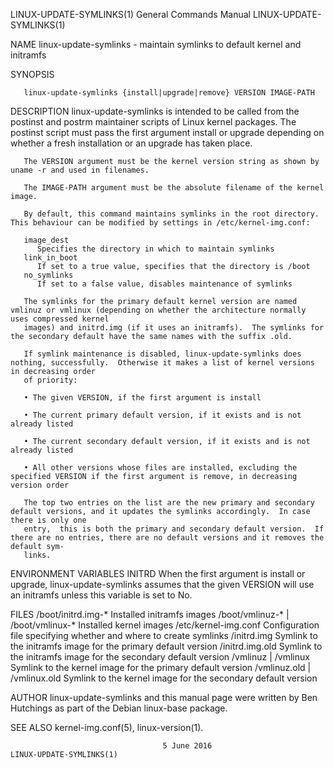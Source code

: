 LINUX-UPDATE-SYMLINKS(1)					    General Commands Manual					      LINUX-UPDATE-SYMLINKS(1)

NAME
       linux-update-symlinks - maintain symlinks to default kernel and initramfs

SYNOPSIS

       linux-update-symlinks {install|upgrade|remove} VERSION IMAGE-PATH

DESCRIPTION
       linux-update-symlinks is intended to be called from the postinst and postrm maintainer scripts of Linux kernel packages.	 The postinst script must pass
       the first argument install or upgrade depending on whether a fresh installation or an upgrade has taken place.

       The VERSION argument must be the kernel version string as shown by uname -r and used in filenames.

       The IMAGE-PATH argument must be the absolute filename of the kernel image.

       By default, this command maintains symlinks in the root directory.  This behaviour can be modified by settings in /etc/kernel-img.conf:

       image_dest
	      Specifies the directory in which to maintain symlinks
       link_in_boot
	      If set to a true value, specifies that the directory is /boot
       no_symlinks
	      If set to a false value, disables maintenance of symlinks

       The symlinks for the primary default kernel version are named vmlinuz or vmlinux (depending on whether the architecture normally uses compressed kernel
       images) and initrd.img (if it uses an initramfs).  The symlinks for the secondary default have the same names with the suffix .old.

       If symlink maintenance is disabled, linux-update-symlinks does nothing, successfully.  Otherwise it makes a list of kernel versions in decreasing order
       of priority:

       • The given VERSION, if the first argument is install

       • The current primary default version, if it exists and is not already listed

       • The current secondary default version, if it exists and is not already listed

       • All other versions whose files are installed, excluding the specified VERSION if the first argument is remove, in decreasing version order

       The top two entries on the list are the new primary and secondary default versions, and it updates the symlinks accordingly.  In case there is only one
       entry,  this is both the primary and secondary default version.	If there are no entries, there are no default versions and it removes the default sym‐
       links.

ENVIRONMENT VARIABLES
       INITRD When the first argument is install or upgrade, linux-update-symlinks assumes that the given VERSION will use an initramfs unless	this  variable
	      is set to No.

FILES
       /boot/initrd.img-*
	      Installed initramfs images
       /boot/vmlinuz-* | /boot/vmlinux-*
	      Installed kernel images
       /etc/kernel-img.conf
	      Configuration file specifying whether and where to create symlinks
       /initrd.img
	      Symlink to the initramfs image for the primary default version
       /initrd.img.old
	      Symlink to the initramfs image for the secondary default version
       /vmlinuz | /vmlinux
	      Symlink to the kernel image for the primary default version
       /vmlinuz.old | /vmlinux.old
	      Symlink to the kernel image for the secondary default version

AUTHOR
       linux-update-symlinks and this manual page were written by Ben Hutchings as part of the Debian linux-base package.

SEE ALSO
       kernel-img.conf(5), linux-version(1).

									  5 June 2016						      LINUX-UPDATE-SYMLINKS(1)
